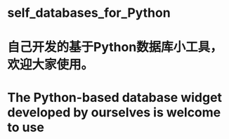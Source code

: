 # self_databases_for_Python
# 自己开发的基于Python数据库小工具，欢迎大家使用。
# The Python-based database widget developed by ourselves is welcome to use

